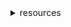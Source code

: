 <details>
<summary>resources</summary>

* https://www.freebuf.com/news/144050.html#
* https://www.asciiart.eu/
* http://patorjk.com/
* http://www.figlet.org/

</details>
